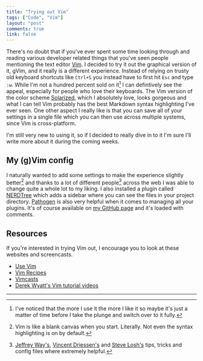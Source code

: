 ```yaml
---
title: "Trying out Vim"
tags: ["Code", "Vim"]
layout: "post"
comments: true
link: false
---
```


There's no doubt that if you've ever spent some time looking through and reading various developer related things that you've seen people mentioning the text editor [Vim](http://www.vim.org/). I decided to try it out the graphical version of it, gVim, and it really is a different experience. Instead of relying on trusty old keyboard shortcuts like `Ctrl+S` you instead have to first hit `Esc` and type `:w`. While I'm not a hundred percent sold on it[^20121230-1] I can defintively see the appeal, especially for people who love their keyboards. The Vim version of the color scheme [Solarized](http://ethanschoonover.com/solarized), which I absolutely love, looks gorgeous and what I can tell Vim probably has the best Markdown syntax highlighting I've ever seen. One other aspect I really like is that you can save all of your settings in a single file which you can then use across multiple systems, since Vim is cross-platform.

I'm still very new to using it, so if I decided to really dive in to it I'm sure I'll write more about it during the coming weeks.

## My (g)Vim config

I naturally wanted to add some settings to make the experience slightly better[^20121230-2] and thanks to a lot of different people[^20121230-3] across the web I was able to change quite a whole lot to my liking. I also installed a plugin called [NERDTree](https://github.com/scrooloose/nerdtree) which adds a sidebar where you can see the files in your project directory. [Pathogen](https://github.com/tpope/vim-pathogen) is also very helpful when it comes to managing all your plugins. It's of course available on [my GitHub page](https://github.com/gummesson/vimfiles/blob/master/.vimrc) and it's loaded with comments.

## Resources

If you're interested in trying Vim out, I encourage you to look at these websites and screencasts.

- [Use Vim](http://usevim.com/)
- [Vim Recipes](http://vim.runpaint.org/)
- [Vimcasts](http://vimcasts.org/)
- [Derek Wyatt's Vim tutorial videos](http://www.derekwyatt.org/vim/vim-tutorial-videos/)

* * *

[^20121230-1]: I've noticed that the more I use it the more I like it so maybe it's just a matter of time before I take the plunge and switch over to it fully.
[^20121230-2]: Vim is like a blank canvas when you start. Literally. Not even the syntax highlighting is on by default. 
[^20121230-3]: [Jeffrey Way's](http://net.tutsplus.com/articles/general/top-10-pitfalls-when-switching-to-vim/), [Vincent Driessen's](http://nvie.com/posts/how-i-boosted-my-vim/) and [Steve Losh's](http://stevelosh.com/blog/2010/09/coming-home-to-vim/) tips, tricks and config files where extremely helpful.
